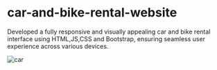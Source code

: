 # car-and-bike-rental-website
Developed a fully responsive and visually appealing car and bike rental interface using HTML,JS,CSS and Bootstrap, ensuring seamless user experience across various devices.

![car](https://github.com/user-attachments/assets/51afef84-b189-4ce9-96e2-dc6a68843149)

